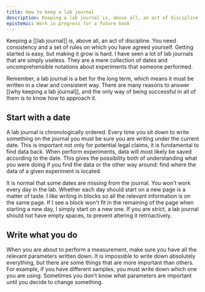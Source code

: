 ```yaml
---
title: How to keep a lab journal
description: Keeping a lab journal is, above all, an act of discipline. Follow some simple techniques to achieve the maximum efficiency
epistemic: Work in progress for a future book
---
```

Keeping a [[lab journal]] is, above all, an act of discipline. You need consistency and a set of rules on which you have agreed yourself. Getting started is easy, but making it grow is hard. I have seen a lot of lab journals that are simply useless. They are a mere collection of dates and uncomprehensible notations about experiments that someone performed. 

Remember, a lab journal is a bet for the long term, which means it must be written in a clear and consistent way. There are many reasons to answer [[why keeping a lab journal]], and the only way of being successful in all of them is to know how to approach it. 

## Start with a date
A lab journal is chronologically ordered. Every time you sit down to write something on the journal you must be sure you are writing under the current date. This is important not only for potential legal claims, it is fundamental to find data back. When perform experiments, data will most likely be saved according to the date. This gives the possibility both of understanding what you were doing if you find the data or the other way around: find where the data of a given experiment is located. 

It is normal that some dates are missing from the journal. You won't work every day in the lab. Whether each day should start on a new page is a matter of taste. I like writing in blocks so all the relevant information is on the same page. If I see a block won't fit in the remaining of the page when starting a new day, I simply start on a new one. If you are strict, a lab journal should not have empty spaces, to prevent altering it retroactively. 

## Write what you do
When you are about to perform a measurement, make sure you have all the relevant parameters written down. It is impossible to write down absolutely everything, but there are some things that are more important than others. For example, if you have different samples, you must write down which one you are using. Sometimes you don't know what parameters are important until you decide to change something. 



